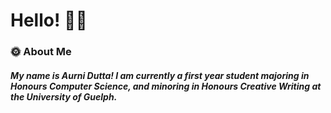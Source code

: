 # Hello! 👋🏽 

### 🌞 About Me
##### My name is Aurni Dutta! I am currently a first year student majoring in Honours Computer Science, and minoring in Honours Creative Writing at the University of Guelph.

<!--
**aurni-dutta/aurni-dutta** is a ✨ _special_ ✨ repository because its `README.md` (this file) appears on your GitHub profile.

Here are some ideas to get you started:

- 🔭 I’m currently working on ...
- 🌱 I’m currently learning ...
- 👯 I’m looking to collaborate on ...
- 🤔 I’m looking for help with ...
- 💬 Ask me about ...
- 📫 How to reach me: ...
- 😄 Pronouns: ...
- ⚡ Fun fact: ...
-->
